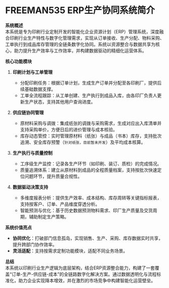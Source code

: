 # FREEMAN535 ERP生产协同系统简介

**系统概述**  
本系统是专为印刷行业定制开发的智能化企业资源计划（ERP）管理系统，深度融合印刷行业生产特性与数字化管理需求，实现从订单接收、生产分配、物料采购、工单执行到成品库存管理的全链条数字化协同。系统以资源整合与数据共享为核心，助力提升生产效率与工作效率，并构建数据驱动的精细化运营体系。

**核心功能模块**  
1. **印刷计划与工单管理**  
   - 分配印刷任务：根据订单计划，生成生产订单并分配至各印刷厂，提供后续基础数据支撑。  
   - 工单全流程跟踪：从工单创建、生产执行到成品入库，由各印厂负责人更新生产状态，支持其他用户查询进度。  

2. **供应链协同管理**  
   - 原材料采购与调拨：集成纸张的调拨与采购需求，生成对应出入库清单并支持采购单价，方便日后的进价管理与成本核验。  
   - 库存动态管控：实时管理原材料（纸张）与成品（书本）库存，支持批次追溯、安全库存预警（`针对纸张，目前暂未开发`）及平均成本核算。
3. **生产执行与质量控制**  
   - 工序级生产监控：记录各生产环节（如印刷、装订、质检）的完成情况。
   - 质量追溯体系：建立从原材料到成品的全程质量档案，支持按批次快速定位问题环节，提升质量合规性。  

4. **数据驱动决策支持**  
   - 多维度报表分析：提供生产效率、成本结构、库存周转等关键指标报表，支持按客户、订单、产品维度穿透分析。  
   - 智能预测与优化：基于历史数据预测物料需求、印厂生产质量及交货周期，辅助制定生产策略。  

**系统价值亮点**  
- **协同优化**：打破部门信息孤岛，实现销售、生产、采购、库存数据实时共享，提升跨部门协作效率。  
- **灵活适配**：支持按需求定制功能模块，适配不同业务场景。  

**总结**  
本系统以印刷行业生产逻辑为底层架构，结合ERP资源整合能力，构建了一套覆盖“订单-生产-供应链-成本”的全链路数字化解决方案。通过数据透明化与流程标准化，助力企业实现降本增效，并在激烈的市场竞争中构建智能化运营壁垒。
